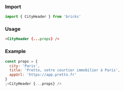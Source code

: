 ### Import

```js static
import { CityHeader } from 'bricks'
```

### Usage

```html
<CityHeader {...props} />
```

### Example

```jsx
const props = {
  city: 'Paris',
  title: 'Pretto, votre courtier immobilier à Paris',
  appUrl: 'https://app.pretto.fr'
}
;<CityHeader {...props} />
```
